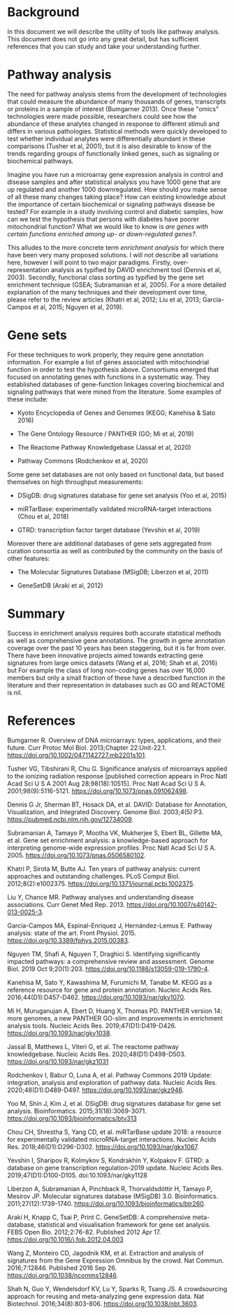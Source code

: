 # Background

In this document we will describe the utility of tools like pathway analysis.
This document does not go into any great detail, but has sufficient references that you can study and take your understanding further.

# Pathway analysis

The need for pathway analysis stems from the development of technologies that could measure the abundance of many thousands of genes, transcripts or proteins in a sample of interest (Bumgarner 2013).
Once these "omics" technologies were made possible, researchers could see how the abundance of these analytes changed in response to different stimuli and differs in various pathologies.
Statistical methods were quickly developed to test whether individual analytes were differentially abundant in these comparisons (Tusher et al, 2001), but it is also desirable to know of the trends regarding groups of functionally linked genes, such as signaling or biochemical pathways.

Imagine you have run a microarray gene expression analysis in control and disease samples and after statistical analysis you have 1000 gene that are up regulated and another 1000 downregulated. How should you make sense of all these many changes taking place? How can existing knowledge about the importance of certain biochemical or signaling pathways disease be tested? 
For example in a study involving control and diabetic samples, how can we test the hypothesis that persons with diabetes have poorer mitochondrial function?
What we would like to know is _are genes with certain functions enriched among up- or down-regulated genes?_.

This alludes to the more concrete term _enrichment analysis_ for which there have been very many proposed solutions.
I will not describe all variations here, however I will point to two major paradigms. 
Firstly, over-representation analysis as typified by DAVID enrichment tool (Dennis et al, 2003).
Secondly, functional class sorting as typified by the gene set enrichment technique (GSEA; Subramanian et al, 2005).
For a more detailed explanation of the many techniques and their development over time, please refer to the review articles (Khatri et al, 2012; Liu et al, 2013; García-Campos et al, 2015; Nguyen et al, 2019).

# Gene sets

For these techniques to work properly, they require gene annotation information.
For example a list of genes associated with mitochondrial function in order to test the hypothesis above.
Consortiums emerged that focused on annotating genes with functions in a systematic way. 
They established databases of gene-function linkages covering biochemical and signaling pathways that were mined from the literature.
Some examples of these include:

* Kyoto Encyclopedia of Genes and Genomes (KEGG; Kanehisa & Sato 2016)

* The Gene Ontology Resource / PANTHER (GO; Mi et al, 2019)

* The Reactome Pathway Knowledgebase (Jassal et al, 2020)

* Pathway Commons (Rodchenkov et al, 2020)

Some gene set databases are not only based on functional data, but based themselves on high throughput measurements:

* DSigDB: drug signatures database for gene set analysis (Yoo et al, 2015)

* miRTarBase: experimentally validated microRNA-target interactions (Chou et al, 2018)

* GTRD: transcription factor target database (Yevshin et al, 2019)

Moreover there are additional databases of gene sets aggregated from curation consortia as well as contributed by the community on the basis of other features:

* The Molecular Signatures Database (MSigDB; Liberzon et al, 2011)

* GeneSetDB (Araki et al, 2012)

# Summary

Success in enrichment analysis requires both accurate statistical methods as well as comprehensive gene annotations.
The growth in gene annotation coverage over the past 10 years has been staggering, but it is far from over.
There have been innovative projects aimed towards extracting gene signatures from large omics datasets (Wang et al, 2016; Shah et al, 2016) but 
For example the class of long non-coding genes has over 16,000 members but only a small fraction of these have a described function in the literature and their representation in databases such as GO and REACTOME is nil.

# References
Bumgarner R. Overview of DNA microarrays: types, applications, and their future. Curr Protoc Mol Biol. 2013;Chapter 22:Unit-22.1. https://doi.org/10.1002/0471142727.mb2201s101.

Tusher VG, Tibshirani R, Chu G. Significance analysis of microarrays applied to the ionizing radiation response [published correction appears in Proc Natl Acad Sci U S A 2001 Aug 28;98(18):10515]. Proc Natl Acad Sci U S A. 2001;98(9):5116-5121. https://doi.org/10.1073/pnas.091062498.

Dennis G Jr, Sherman BT, Hosack DA, et al. DAVID: Database for Annotation, Visualization, and Integrated Discovery. Genome Biol. 2003;4(5):P3. https://pubmed.ncbi.nlm.nih.gov/12734009.

Subramanian A, Tamayo P, Mootha VK, Mukherjee S, Ebert BL, Gillette MA, et al. Gene set enrichment analysis: a knowledge-based approach for interpreting genome-wide expression profiles. Proc Natl Acad Sci U S A. 2005. https://doi.org/10.1073/pnas.0506580102.

Khatri P, Sirota M, Butte AJ. Ten years of pathway analysis: current approaches and outstanding challenges. PLoS Comput Biol. 2012;8(2):e1002375. https://doi.org/10.1371/journal.pcbi.1002375.

Liu Y, Chance MR. Pathway analyses and understanding disease associations. Curr Genet Med Rep. 2013. https://doi.org/10.1007/s40142-013-0025-3.

García-Campos MA, Espinal-Enríquez J, Hernández-Lemus E. Pathway analysis: state of the art. Front Physiol. 2015. https://doi.org/10.3389/fphys.2015.00383.

Nguyen TM, Shafi A, Nguyen T, Draghici S. Identifying significantly impacted pathways: a comprehensive review and assessment. Genome Biol. 2019 Oct 9;20(1):203. https://doi.org/10.1186/s13059-019-1790-4.

Kanehisa M, Sato Y, Kawashima M, Furumichi M, Tanabe M. KEGG as a reference resource for gene and protein annotation. Nucleic Acids Res. 2016;44(D1):D457-D462. https://doi.org/10.1093/nar/gkv1070.

Mi H, Muruganujan A, Ebert D, Huang X, Thomas PD. PANTHER version 14: more genomes, a new PANTHER GO-slim and improvements in enrichment analysis tools. Nucleic Acids Res. 2019;47(D1):D419-D426. https://doi.org/10.1093/nar/gky1038.

Jassal B, Matthews L, Viteri G, et al. The reactome pathway knowledgebase. Nucleic Acids Res. 2020;48(D1):D498-D503. https://doi.org/10.1093/nar/gkz1031

Rodchenkov I, Babur O, Luna A, et al. Pathway Commons 2019 Update: integration, analysis and exploration of pathway data. Nucleic Acids Res. 2020;48(D1):D489-D497. https://doi.org/10.1093/nar/gkz946.

Yoo M, Shin J, Kim J, et al. DSigDB: drug signatures database for gene set analysis. Bioinformatics. 2015;31(18):3069-3071. https://doi.org/10.1093/bioinformatics/btv313

Chou CH, Shrestha S, Yang CD, et al. miRTarBase update 2018: a resource for experimentally validated microRNA-target interactions. Nucleic Acids Res. 2018;46(D1):D296-D302. https://doi.org/10.1093/nar/gkx1067.

Yevshin I, Sharipov R, Kolmykov S, Kondrakhin Y, Kolpakov F. GTRD: a database on gene transcription regulation-2019 update. Nucleic Acids Res. 2019;47(D1):D100-D105. doi:10.1093/nar/gky1128

Liberzon A, Subramanian A, Pinchback R, Thorvaldsdóttir H, Tamayo P, Mesirov JP. Molecular signatures database (MSigDB) 3.0. Bioinformatics. 2011;27(12):1739-1740. https://doi.org/10.1093/bioinformatics/btr260.

Araki H, Knapp C, Tsai P, Print C. GeneSetDB: A comprehensive meta-database, statistical and visualisation framework for gene set analysis. FEBS Open Bio. 2012;2:76-82. Published 2012 Apr 17. https://doi.org/10.1016/j.fob.2012.04.003

Wang Z, Monteiro CD, Jagodnik KM, et al. Extraction and analysis of signatures from the Gene Expression Omnibus by the crowd. Nat Commun. 2016;7:12846. Published 2016 Sep 26. https://doi.org/10.1038/ncomms12846.

Shah N, Guo Y, Wendelsdorf KV, Lu Y, Sparks R, Tsang JS. A crowdsourcing approach for reusing and meta-analyzing gene expression data. Nat Biotechnol. 2016;34(8):803-806. https://doi.org/10.1038/nbt.3603.
